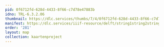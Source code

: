 ```yaml
---
pid: 0f6712fd-628d-4433-8f66-c7d78e47883b
idno: TRL-6.3.2.06
thumbnail: https://dlc.services/thumbs/7/4/0f6712fd-628d-4433-8f66-c7d78e47883b/full/400,339/0/default.jpg
manifest: https://dlc.services/iiif-resource/delft/string1string2string3/kaartenproject-2007/TRL-6.3.2.06
order: '281'
layout: map
collection: kaartenproject
---
```

